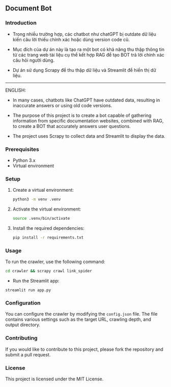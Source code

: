 ## Document Bot

### Introduction
- Trong nhiều trường hợp, các chatbot như chatGPT bị outdate dữ liệu kiến câu lời thiếu chính xác hoặc dùng version code cũ.

- Mục đích của dự án này là tạo ra một bot có khả năng thu thập thông tin từ các trang web tài liệu cụ thể kết hợp RAG để tạo BOT trả lời chính xác câu hỏi người dùng.

- Dự án sử dụng Scrapy để thu thập dữ liệu và Streamlit để hiển thị dữ liệu.

---
ENGLISH:
- In many cases, chatbots like ChatGPT have outdated data, resulting in inaccurate answers or using old code versions.

- The purpose of this project is to create a bot capable of gathering information from specific documentation websites, combined with RAG, to create a BOT that accurately answers user questions.

- The project uses Scrapy to collect data and Streamlit to display the data.

### Prerequisites
- Python 3.x
- Virtual environment

### Setup

1. Create a virtual environment:
    ```sh
    python3 -m venv .venv
    ```

2. Activate the virtual environment:
    ```sh
    source .venv/bin/activate
    ```

3. Install the required dependencies:
    ```sh
    pip install -r requirements.txt
    ```


### Usage

To run the crawler, use the following command:
```sh
cd crawler && scrapy crawl link_spider
```

- Run the Streamlit app:
```
streamlit run app.py
```

### Configuration

You can configure the crawler by modifying the `config.json` file. The file contains various settings such as the target URL, crawling depth, and output directory.

### Contributing

If you would like to contribute to this project, please fork the repository and submit a pull request.

### License

This project is licensed under the MIT License.
